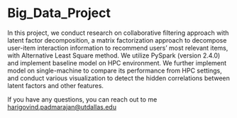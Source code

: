 # Big_Data_Project


In this project,
we conduct research on collaborative filtering approach with
latent factor decomposition, a matrix factorization approach
to decompose user-item interaction information to recommend users’ most relevant items, with Alternative Least
Square method. We utilize PySpark (version 2.4.0) and implement baseline model on HPC environment. We further
implement model on single-machine to compare its performance from HPC settings, and conduct various visualization
to detect the hidden correlations between latent factors and
other features.

If you have any questions, you can reach out to me harigovind.padmarajan@utdallas.edu
